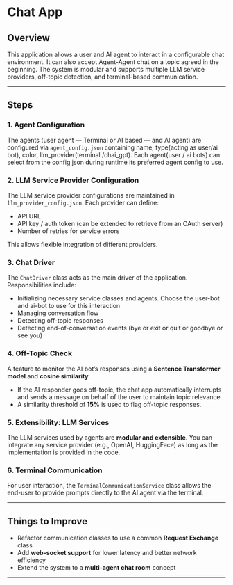 # Chat App

## Overview

This application allows a user and AI agent to interact in a configurable chat environment. It can also accept Agent-Agent chat on a topic agreed in the beginning. The system is modular and supports multiple LLM service providers, off-topic detection, and terminal-based communication.

---

## Steps

### 1. Agent Configuration

The agents (user agent — Terminal or AI based — and AI agent) are configured via `agent_config.json` containing name, type(acting as user/ai bot), color, llm_provider(terminal /chai_gpt). 
Each agent(user / ai bots) can select from the config json during runtime its preferred agent config to use.

### 2. LLM Service Provider Configuration

The LLM service provider configurations are maintained in `llm_provider_config.json`. Each provider can define:

* API URL
* API key / auth token (can be extended to retrieve from an OAuth server)
* Number of retries for service errors

This allows flexible integration of different providers.

### 3. Chat Driver

The `ChatDriver` class acts as the main driver of the application. Responsibilities include:

* Initializing necessary service classes and agents. Choose the user-bot and ai-bot to use for this interaction
* Managing conversation flow
* Detecting off-topic responses
* Detecting end-of-conversation events (bye or exit or quit or goodbye or see you)

### 4. Off-Topic Check

A feature to monitor the AI bot’s responses using a **Sentence Transformer model** and **cosine similarity**.

* If the AI responder goes off-topic, the chat app automatically interrupts and sends a message on behalf of the user to maintain topic relevance.
* A similarity threshold of **15%** is used to flag off-topic responses.

### 5. Extensibility: LLM Services

The LLM services used by agents are **modular and extensible**. You can integrate any service provider (e.g., OpenAI, HuggingFace) as long as the implementation is provided in the code.

### 6. Terminal Communication

For user interaction, the `TerminalCommunicationService` class allows the end-user to provide prompts directly to the AI agent via the terminal.

---

## Things to Improve

* Refactor communication classes to use a common **Request Exchange** class
* Add **web-socket support** for lower latency and better network efficiency
* Extend the system to a **multi-agent chat room** concept

---
